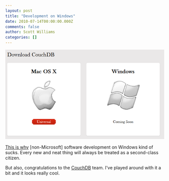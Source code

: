 ```yaml
---
layout: post
title: "Development on Windows"
date: 2010-07-14T00:00:00.000Z
comments: false
author: Scott Williams
categories: []
---
```

<img alt="This is why [non-Microsoft] software development on Windows kind of sucks. Every new and neat thing will always be treated as a second-class citizen. But also, congratulations to the CouchDB team. I've played around with it a bit and it looks really cool." src="./1279136787000.jpg">

<a href="http://www.couch.io/get">This is why</a> [non-Microsoft] software development on Windows kind of sucks. Every new and neat thing will always be treated as a second-class citizen.

But also, congratulations to the <a href="http://www.couch.io/">CouchDB</a> team. I've played around with it a bit and it looks really cool.